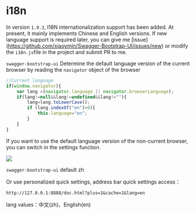 # i18n 

In version `1.9.3`, I18N internationalization support has been added. At present, it mainly implements Chinese and English versions. If new language support is required later, you can give me [issue] (https://github.com/xiaoymin/Swagger-Bootstrap-UI/issues/new) or modify the `i18n.js`file in the project and submit PR to me.

`swagger-bootstrap-ui` Determine the default language version of the current browser by reading the `navigator` object of the browser

```js
//Current language
if(window.navigator){
    var lang =(navigator.language || navigator.browserLanguage);
    if(lang!=null&&lang!=undefined&&lang!=""){
        lang=lang.toLowerCase();
        if (lang.indexOf("en")>0){
            this.language="en";
        }
    }
}
```

If you want to use the default language version of the non-current browser, you can switch in the settings function.

![](/knife4j/images/1-9-3/i18n-en.png)

`swagger-bootstrap-ui` default zh



Or use personalized quick settings, address bar quick settings access：

`http://127.0.0.1:8888/doc.html?plus=1&cache=1&lang=en`

lang values：中文(zh)、English(en)
 
 
 